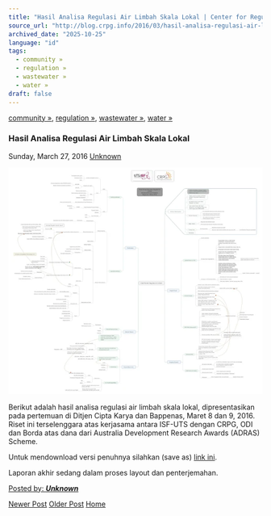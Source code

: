 ```yaml
---
title: "Hasil Analisa Regulasi Air Limbah Skala Lokal | Center for Regulation, Policy and Governance (CRPG)"
source_url: "http://blog.crpg.info/2016/03/hasil-analisa-regulasi-air-limbah-skala.html"
archived_date: "2025-10-25"
language: "id"
tags:
  - community »
  - regulation »
  - wastewater »
  - water »
draft: false
---
```


[community »](http://blog.crpg.info/search/label/community), [regulation »](http://blog.crpg.info/search/label/regulation), [wastewater »](http://blog.crpg.info/search/label/wastewater), [water »](http://blog.crpg.info/search/label/water)

###  Hasil Analisa Regulasi Air Limbah Skala Lokal 

Sunday, March 27, 2016  [ Unknown ](https://www.blogger.com/profile/00655928445009738553 "author profile")

[![](/assets/images/asset_00047_Hasil_Review_Regulasi_Air_Limbah_031316.jpeg)](https://blogger.googleusercontent.com/img/b/R29vZ2xl/AVvXsEhEN91z27eWmlKwhT2wNnRRAkVLOahBp7NN4Ts5VxB_z6qFsiMH1-vdroq8oRgLUJlGpOBrL9MySDjeVgNaDv1vvIPTmzcHmu1TSgfu5c9M7U-Pihlns0yi1bTGHLxYsauEI021UKYpINM/s1600/Hasil+Review+Regulasi+Air+Limbah+031316.jpeg)  
  
  


  


Berikut adalah hasil analisa regulasi air limbah skala lokal, dipresentasikan pada pertemuan di Ditjen Cipta Karya dan Bappenas, Maret 8 dan 9, 2016. Riset ini terselenggara atas kerjasama antara ISF-UTS dengan CRPG, ODI dan Borda atas dana dari Australia Development Research Awards (ADRAS) Scheme.

  


Untuk mendownload versi penuhnya silahkan (save as) [link ini](http://crpg.info/docs/adras.jpeg).

  


Laporan akhir sedang dalam proses layout dan penterjemahan.

[ Posted by: _**Unknown**_ ](https://www.blogger.com/profile/00655928445009738553 "author profile")

[ ](https://www.blogger.com/email-post/1800407982648215581/8085714582595847413 "Email Post") [ ](https://www.blogger.com/post-edit.g?blogID=1800407982648215581&postID=8085714582595847413&from=pencil "Edit Post")

[Newer Post](http://blog.crpg.info/2016/03/lecture-on-regulation-of-sharing.html "Newer Post") [Older Post](http://blog.crpg.info/2016/03/dapatkah-uber-dan-gojek-mengatur.html "Older Post") [Home](http://blog.crpg.info/)
